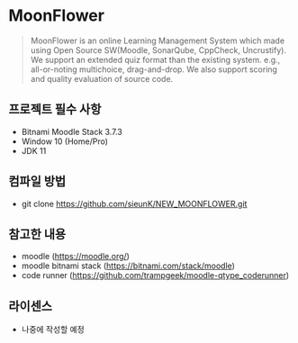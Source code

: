 # MoonFlower
    
> MoonFlower is an online Learning Management System which made using Open Source SW(Moodle, SonarQube, CppCheck, Uncrustify). We support an extended quiz format than the existing system. e.g., all-or-noting multichoice, drag-and-drop. We also support scoring and quality evaluation of source code.
    
## 프로젝트 필수 사항
* Bitnami Moodle Stack 3.7.3
* Window 10 (Home/Pro)
* JDK 11

## 컴파일 방법
* git clone https://github.com/sieunK/NEW_MOONFLOWER.git
      
## 참고한 내용
* moodle (https://moodle.org/)
* moodle bitnami stack (https://bitnami.com/stack/moodle)
* code runner (https://github.com/trampgeek/moodle-qtype_coderunner)
    
## 라이센스
* 나중에 작성할 예정
